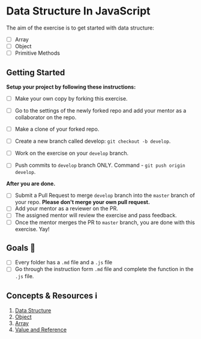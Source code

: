 # Data Structure In JavaScript

The aim of the exercise is to get started with data structure:
* [ ] Array
* [ ] Object
* [ ] Primitive Methods

## Getting Started

**Setup your project by following these instructions:**

* [ ] Make your own copy by forking this exercise.
* [ ] Go to the settings of the newly forked repo and add your mentor as a collaborator on the repo.
* [ ] Make a clone of your forked repo.
* [ ] Create a new branch called develop: `git checkout -b develop`.
* [ ] Work on the exercise on your `develop` branch.
* [ ] Push commits to `develop` branch ONLY. Command - `git push origin develop`.


**After you are done.**

* [ ] Submit a Pull Request to merge `develop` branch into the `master` branch of your repo. **Please don't merge your own pull request.**
* [ ] Add your mentor as a reviewer on the PR.
* [ ] The assigned mentor will review the exercise and pass feedback.
* [ ] Once the mentor merges the PR to `master` branch, you are done with this exercise. Yay!

## Goals 🎯
* [ ] Every folder has a `.md` file and a `.js` file
* [ ] Go through the instruction form `.md` file and complete the function in the `.js` file.

## Concepts & Resources ℹ️

1. [Data Structure](https://eloquentjavascript.net/04_data.html)
2. [Object](http://javascript.info/object)
3. [Array](http://javascript.info/array)
4. [Value and Reference](https://www.youtube.com/watch?v=9ooYYRLdg_g)